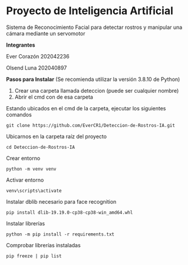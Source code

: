 # Proyecto de Inteligencia Artificial

Sistema de Reconocimiento Facial para detectar rostros y manipular una cámara mediante un servomotor

**Integrantes**

Ever Corazón 202042236

Olsend Luna 202040897


**Pasos para Instalar** (Se recomienda utilizar la versión 3.8.10 de Python)

1. Crear una carpeta llamada deteccion (puede ser cualquier nombre)
2. Abrir el cmd con de esa carpeta

Estando ubicados en el cmd de la carpeta, ejecutar los siguientes comandos
```
git clone https://github.com/EverCR1/Deteccion-de-Rostros-IA.git
```

Ubicarnos en la carpeta raíz del proyecto
```
cd Deteccion-de-Rostros-IA
```

Crear entorno
```
python -m venv venv
```

Activar entorno
```
venv\scripts\activate
```

Instalar dblib necesario para face recognition
```
pip install dlib-19.19.0-cp38-cp38-win_amd64.whl
```

Instalar librerías
```
python -m pip install -r requirements.txt
```

Comprobar librerías instaladas
```
pip freeze | pip list
```

